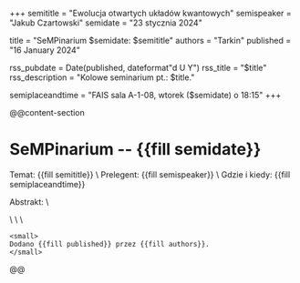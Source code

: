 +++
semititle = "Ewolucja otwartych układów kwantowych"
semispeaker = "Jakub Czartowski"
semidate = "23 stycznia 2024"

title = "SeMPinarium $semidate: $semititle"
authors = "Tarkin"
published = "16 January 2024"

rss_pubdate = Date(published, dateformat"d U Y")
rss_title = "$title"
rss_description = "Kolowe seminarium pt.: $title."

semiplaceandtime = "FAIS sala A-1-08, wtorek ($semidate) o 18:15"
+++

@@content-section
# SeMPinarium -- {{fill semidate}}

Temat: {{fill semititle}} \\
Prelegent: {{fill semispeaker}} \\
Gdzie i kiedy: {{fill semiplaceandtime}}

Abstrakt: \\



\\ \\ \\
~~~
<small>
Dodano {{fill published}} przez {{fill authors}}.
</small>
~~~
@@
